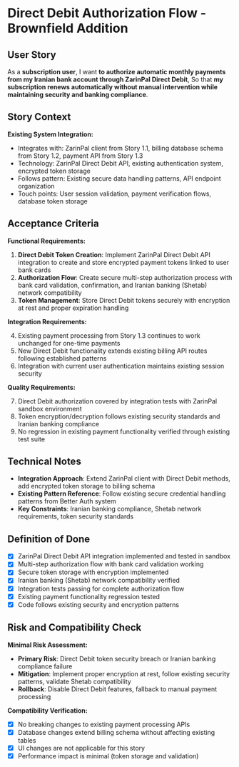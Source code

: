 # Direct Debit Authorization Flow - Brownfield Addition

## User Story

As a **subscription user**,
I want **to authorize automatic monthly payments from my Iranian bank account through ZarinPal Direct Debit**,
So that **my subscription renews automatically without manual intervention while maintaining security and banking compliance**.

## Story Context

**Existing System Integration:**
- Integrates with: ZarinPal client from Story 1.1, billing database schema from Story 1.2, payment API from Story 1.3
- Technology: ZarinPal Direct Debit API, existing authentication system, encrypted token storage
- Follows pattern: Existing secure data handling patterns, API endpoint organization
- Touch points: User session validation, payment verification flows, database token storage

## Acceptance Criteria

**Functional Requirements:**

1. **Direct Debit Token Creation**: Implement ZarinPal Direct Debit API integration to create and store encrypted payment tokens linked to user bank cards
2. **Authorization Flow**: Create secure multi-step authorization process with bank card validation, confirmation, and Iranian banking (Shetab) network compatibility
3. **Token Management**: Store Direct Debit tokens securely with encryption at rest and proper expiration handling

**Integration Requirements:**

4. Existing payment processing from Story 1.3 continues to work unchanged for one-time payments
5. New Direct Debit functionality extends existing billing API routes following established patterns
6. Integration with current user authentication maintains existing session security

**Quality Requirements:**

7. Direct Debit authorization covered by integration tests with ZarinPal sandbox environment
8. Token encryption/decryption follows existing security standards and Iranian banking compliance
9. No regression in existing payment functionality verified through existing test suite

## Technical Notes

- **Integration Approach**: Extend ZarinPal client with Direct Debit methods, add encrypted token storage to billing schema
- **Existing Pattern Reference**: Follow existing secure credential handling patterns from Better Auth system
- **Key Constraints**: Iranian banking compliance, Shetab network requirements, token security standards

## Definition of Done

- [x] ZarinPal Direct Debit API integration implemented and tested in sandbox
- [x] Multi-step authorization flow with bank card validation working
- [x] Secure token storage with encryption implemented
- [x] Iranian banking (Shetab) network compatibility verified
- [x] Integration tests passing for complete authorization flow
- [x] Existing payment functionality regression tested
- [x] Code follows existing security and encryption patterns

## Risk and Compatibility Check

**Minimal Risk Assessment:**
- **Primary Risk**: Direct Debit token security breach or Iranian banking compliance failure
- **Mitigation**: Implement proper encryption at rest, follow existing security patterns, validate Shetab compatibility
- **Rollback**: Disable Direct Debit features, fallback to manual payment processing

**Compatibility Verification:**
- [x] No breaking changes to existing payment processing APIs
- [x] Database changes extend billing schema without affecting existing tables
- [x] UI changes are not applicable for this story
- [x] Performance impact is minimal (token storage and validation)